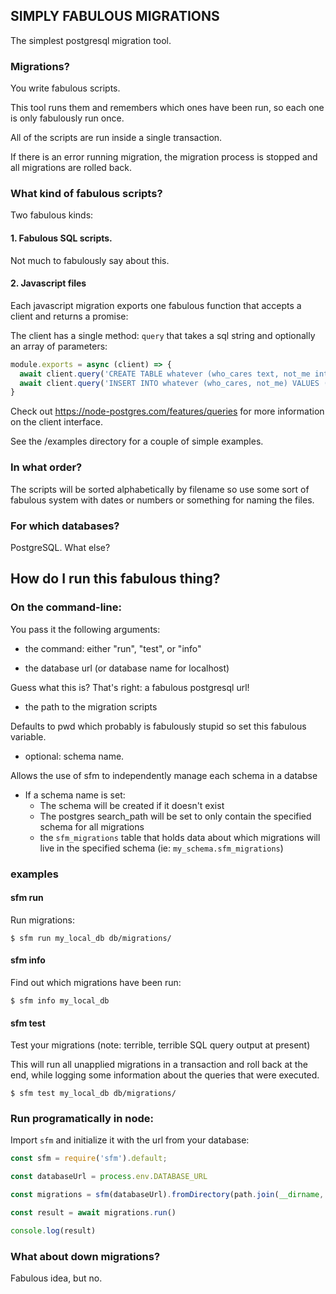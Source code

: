 ## SIMPLY FABULOUS MIGRATIONS

The simplest postgresql migration tool.

### Migrations?

You write fabulous scripts.

This tool runs them and remembers which ones have been run, so each one is only fabulously run once.

All of the scripts are run inside a single transaction.

If there is an error running migration, the migration process is stopped and all migrations are rolled back.

### What kind of fabulous scripts?

Two fabulous kinds:

#### 1. Fabulous SQL scripts.

Not much to fabulously say about this. 

#### 2. Javascript files

Each javascript migration exports one fabulous function that accepts a client and returns a promise:

The client has a single method: `query` that takes a sql string and optionally an array of parameters:

```javascript
module.exports = async (client) => {
  await client.query('CREATE TABLE whatever (who_cares text, not_me int)');
  await client.query('INSERT INTO whatever (who_cares, not_me) VALUES ($1, $2)', ['example', 42])
}
```

Check out https://node-postgres.com/features/queries for more information on the client interface.

See the /examples directory for a couple of simple examples.

### In what order?

The scripts will be sorted alphabetically by filename so use some sort of fabulous system with dates or numbers or something for naming the files.

### For which databases?

PostgreSQL. What else?


## How do I run this fabulous thing?

### On the command-line:

You pass it the following arguments:

- the command: either "run", "test", or "info"

- the database url (or database name for localhost)

Guess what this is? That's right: a fabulous postgresql url!

- the path to the migration scripts

Defaults to pwd which probably is fabulously stupid so set this fabulous variable.

- optional: schema name.

Allows the use of sfm to independently manage each schema in a databse
- If a schema name is set:
  - The schema will be created if it doesn't exist
  - The postgres search_path will be set to only contain the specified schema for all migrations
  - the `sfm_migrations` table that holds data about which migrations will live in the specified schema (ie: `my_schema.sfm_migrations`)

### examples

#### sfm run

Run migrations:
```
$ sfm run my_local_db db/migrations/
```

#### sfm info

Find out which migrations have been run:
```
$ sfm info my_local_db
```

#### sfm test

Test your migrations (note: terrible, terrible SQL query output at present)

This will run all unapplied migrations in a transaction and roll back at the end, while logging some information about the queries that were executed.

```
$ sfm test my_local_db db/migrations/
```

### Run programatically in node:

Import `sfm` and initialize it with the url from your database:
 
```javascript
const sfm = require('sfm').default;

const databaseUrl = process.env.DATABASE_URL

const migrations = sfm(databaseUrl).fromDirectory(path.join(__dirname, '/migrations'))

const result = await migrations.run()

console.log(result)
```

### What about down migrations?

Fabulous idea, but no.
